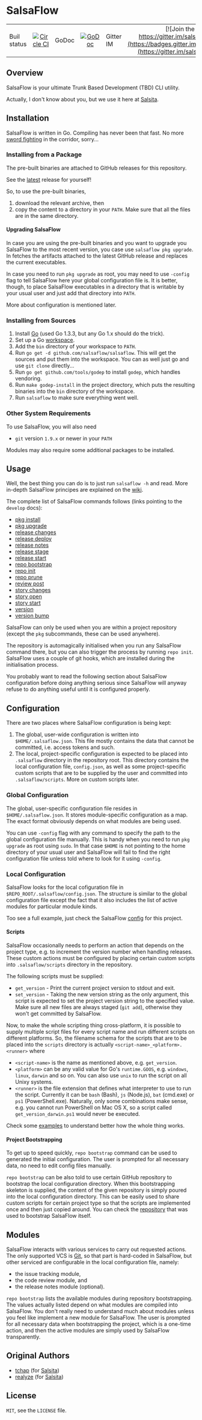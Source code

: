 # SalsaFlow #

|||||||
| ---------- |:----------:| ---------- |:----------:| ---------- |:----------:|
| Buil status | [![Circle CI](https://circleci.com/gh/salsaflow/salsaflow/tree/develop.svg?style=svg)](https://circleci.com/gh/salsaflow/salsaflow/tree/develop) | GoDoc | [![GoDoc](https://godoc.org/github.com/salsaflow/salsaflow?status.png)](http://godoc.org/github.com/salsaflow/salsaflow) | Gitter IM | [![Join the chat at https://gitter.im/salsaflow/salsaflow](https://badges.gitter.im/Join%20Chat.svg)](https://gitter.im/salsaflow/salsaflow) |

## Overview ##

SalsaFlow is your ultimate Trunk Based Development (TBD) CLI utility.

Actually, I don't know about you, but we use it here at [Salsita](https://www.salsitasoft.com/).

## Installation ##

SalsaFlow is written in Go. Compiling has never been that fast. No more [sword fighting](http://xkcd.com/303/) in the corridor, sorry...

### Installing from a Package ###

The pre-built binaries are attached to GitHub releases for this repository.

See the [latest](https://github.com/salsaflow/salsaflow/releases/latest) release for yourself!

So, to use the pre-built binaries,

1. download the relevant archive, then
2. copy the content to a directory in your `PATH`.
   Make sure that all the files are in the same directory.

#### Upgrading SalsaFlow ####

In case you are using the pre-built binaries and you want to upgrade
you SalsaFlow to the most recent version, you case use `salsaflow pkg upgrade`.
In fetches the artifacts attached to the latest GitHub release and replaces
the current executables.

In case you need to run `pkg upgrade` as root, you may need to use
`-config` flag to tell SalsaFlow here your global configuration file is.
It is better, though, to place SalsaFlow executables in a directory that is
writable by your usual user and just add that directory into `PATH`.

More about configuration is mentioned later.

### Installing from Sources ###

1. Install [Go](https://golang.org/dl/) (used Go 1.3.3, but any Go 1.x should do the trick).
2. Set up a Go [workspace](https://golang.org/doc/code.html#Workspaces).
3. Add the `bin` directory of your workspace to `PATH`.
4. Run `go get -d github.com/salsaflow/salsaflow`.
   This will get the sources and put them into the workspace.
   You can as well just go and use `git clone` directly...
5. Run `go get github.com/tools/godep` to install `godep`, which handles vendoring.
6. Run `make godep-install` in the project directory,
   which puts the resulting binaries into the `bin` directory of the workspace.
7. Run `salsaflow` to make sure everything went well.

### Other System Requirements ###

To use SalsaFlow, you will also need

* `git` version `1.9.x` or newer in your `PATH`

Modules may also require some additional packages to be installed.

## Usage ##

Well, the best thing you can do is to just run `salsaflow -h` and read.
More in-depth SalsaFlow principes are explained on the [wiki](https://github.com/salsaflow/salsaflow/wiki).

The complete list of SalsaFlow commands follows (links pointing to the `develop` docs):

* [pkg install](https://github.com/salsaflow/salsaflow/blob/develop/commands/pkg/install/README.md)
* [pkg upgrade](https://github.com/salsaflow/salsaflow/blob/develop/commands/pkg/upgrade/README.md)
* [release changes](https://github.com/salsaflow/salsaflow/blob/develop/commands/release/changes/README.md)
* [release deploy](https://github.com/salsaflow/salsaflow/blob/develop/commands/release/deploy/README.md)
* [release notes](https://github.com/salsaflow/salsaflow/blob/develop/commands/release/notes/README.md)
* [release stage](https://github.com/salsaflow/salsaflow/blob/develop/commands/release/stage/README.md)
* [release start](https://github.com/salsaflow/salsaflow/blob/develop/commands/release/start/README.md)
* [repo bootstrap](https://github.com/salsaflow/salsaflow/blob/develop/commands/repo/bootstrap/README.md)
* [repo init](https://github.com/salsaflow/salsaflow/blob/develop/commands/repo/init/README.md)
* [repo prune](https://github.com/salsaflow/salsaflow/blob/develop/commands/repo/prune/README.md)
* [review post](https://github.com/salsaflow/salsaflow/blob/develop/commands/review/post/README.md)
* [story changes](https://github.com/salsaflow/salsaflow/blob/develop/commands/story/changes/README.md)
* [story open](https://github.com/salsaflow/salsaflow/blob/develop/commands/story/open/README.md)
* [story start](https://github.com/salsaflow/salsaflow/blob/develop/commands/story/start/README.md)
* [version](https://github.com/salsaflow/salsaflow/blob/develop/commands/version/README.md)
* [version bump](https://github.com/salsaflow/salsaflow/blob/develop/commands/version/bump/README.md)

SalsaFlow can only be used when you are within a project repository (except the
`pkg` subcommands, these can be used anywhere).

The repository is automagically initialised when you run any SalsaFlow command there,
but you can also trigger the process by running `repo init`. SalsaFlow uses a couple of git hooks,
which are installed during the initialisation process.

You probably want to read the following section about SalsaFlow configuration
before doing anything serious since SalsaFlow will anyway refuse to do anything
useful until it is configured properly.

## Configuration ##

There are two places where SalsaFlow configuration is being kept:

1. The global, user-wide configuration is written into `$HOME/.salsaflow.json`.
   This file mostly contains the data that cannot be committed,
   i.e. access tokens and such.
2. The local, project-specific configuration is expected to be placed
   into `.salsaflow` directory in the repository root. This directory
   contains the local configuration file, `config.json`, as well as
   some project-specific custom scripts that are to be supplied
   by the user and committed into `.salsaflow/scripts`. More on custom
   scripts later.

### Global Configuration ###

The global, user-specific configuration file resides in `$HOME/.salsaflow.json`.
It stores module-specific configuration as a map. The exact format obviously depends
on what modules are being used.

You can use `-config` flag with any command to specify the path to the
global configuration file manually. This is handy when you need to run `pkg
upgrade` as root using `sudo`. In that case `$HOME` is not pointing to the home
directory of your usual user and SalsaFlow will fail to find the right
configuration file unless told where to look for it using `-config`.

### Local Configuration ###

SalsaFlow looks for the local cofiguration file in `$REPO_ROOT/.salsaflow/config.json`.
The structure is similar to the global configuration file except the fact that
it also includes the list of active modules for particular module kinds.

Too see a full example, just check the SalsaFlow
[config](https://github.com/salsaflow/salsaflow/blob/develop/.salsaflow/config.json) for this project.

#### Scripts ####

SalsaFlow occasionally needs to perform an action that depends on the project type,
e.g. to increment the version number when handling releases. These custom actions
must be configured by placing certain custom scripts into `.salsaflow/scripts`
directory in the repository.

The following scripts must be supplied:

* `get_version` - Print the current project version to stdout and exit.
* `set_version` - Taking the new version string as the only argument, this script is expected to
  set the project version string to the specified value. Make sure all new files are always
  staged (`git add`), otherwise they won't get committed by SalsaFlow.

Now, to make the whole scripting thing cross-platform, it is possible to supply
multiple script files for every script name and run different scripts on different platforms.
So, the filename schema for the scripts that are to be placed into the `scripts`
directory is actually `<script-name>_<platform>.<runner>` where

* `<script-name>` is the name as mentioned above, e.g. `get_version`.
* `<platform>` can be any valid value for Go's `runtime.GOOS`, e.g. `windows`, `linux`,
  `darwin` and so on. You can also use `unix` to run the script on all Unixy systems.
* `<runner>` is the file extension that defines what interpreter to use to run the script.
  Currently it can be `bash` (Bash), `js` (Node.js), `bat` (cmd.exe) or `ps1` (PowerShell.exe).
  Naturally, only some combinations make sense, e.g. you cannot run PowerShell on Mac OS X,
  so a script called `get_version_darwin.ps1` would never be executed.

Check some [examples](https://github.com/salsaflow/skeleton-golang) to understand better how the whole thing works.

#### Project Bootstrapping ####

To get up to speed quickly, `repo bootstrap` command can be used to generated the initial
configuration. The user is prompted for all necessary data, no need to edit
config files manually.

`repo bootstrap` can be also told to use certain GitHub repository to bootstrap the local
configuration directory. When this bootstrapping skeleton is supplied, the content of the given
repository is simply poured into the local configuration directory. This can be easily used to
share custom scripts for certain project type so that the scripts are implemented once and then
just copied around. You can check the [repository](https://github.com/salsaflow/skeleton-golang)
that was used to bootstrap SalsaFlow itself.

## Modules ##

SalsaFlow interacts with various services to carry out requested actions.
The only supported VCS is [Git](git-scm.com), so that part is hard-coded in SalsaFlow,
but other serviced are configurable in the local configuration file, namely:

* the issue tracking module,
* the code review module, and
* the release notes module (optional).

`repo bootstrap` lists the available modules during repository bootstrapping.
The values actually listed depend on what modules are compiled into SalsaFlow.
You don't really need to understand much about modules unless you feel like
implement a new module for SalsaFlow. The user is prompted for all necessary
data when bootstrapping the project, which is a one-time action, and then the
active modules are simply used by SalsaFlow transparently.

## Original Authors ##

* [tchap](https://github.com/tchap) (for [Salsita](https://github.com/salsita))
* [realyze](https://github.com/realyze) (for [Salsita](https://github.com/salsita))

## License ##

`MIT`, see the `LICENSE` file.
